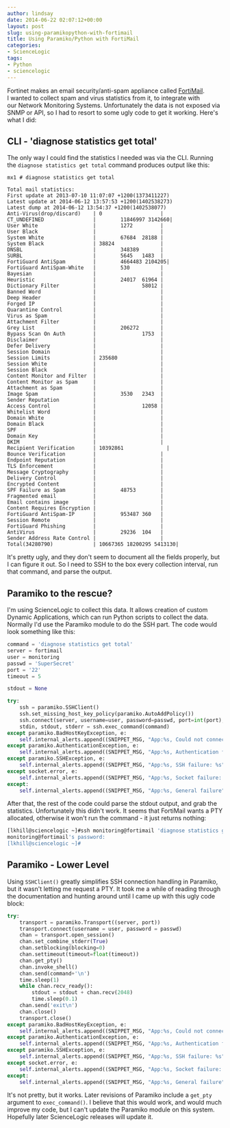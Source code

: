 ```yaml
---
author: lindsay
date: 2014-06-22 02:07:12+00:00
layout: post
slug: using-paramikopython-with-fortimail
title: Using Paramiko/Python with FortiMail
categories:
- ScienceLogic
tags:
- Python
- sciencelogic
---
```


Fortinet makes an email security/anti-spam appliance called [FortiMail](http://www.fortinet.com/products/fortimail/). I wanted to collect spam and virus statistics from it, to integrate with our Network Monitoring Systems. Unfortunately the data is not exposed via SNMP or API, so I had to resort to some ugly code to get it working. Here's what I did:

## CLI - 'diagnose statistics get total'

The only way I could find the statistics I needed was via the CLI. Running the `diagnose statistics get total` command produces output like this:

```text
mx1 # diagnose statistics get total

Total mail statistics:
First update at 2013-07-10 11:07:07 +1200(1373411227)
Latest update at 2014-06-12 13:57:53 +1200(1402538273)
Latest dump at 2014-06-12 13:54:37 +1200(1402538077)
Anti-Virus(drop/discard)    | 0                   |
CT_UNDEFINED                |        11846997 3142660|
User White                  |        1272         |
User Black                  |                     |
System White                |        67684  28188 |
System Black                | 38824               |
DNSBL                       |        348389       |
SURBL                       |        5645   1483  |
FortiGuard AntiSpam         |        4664483 2104205|
FortiGuard AntiSpam-White   |        530          |
Bayesian                    |                     |
Heuristic                   |        24017  61964 |
Dictionary Filter           |               58012 |
Banned Word                 |                     |
Deep Header                 |                     |
Forged IP                   |                     |
Quarantine Control          |                     |
Virus as Spam               |                     |
Attachment Filter           |                     |
Grey List                   |        206272       |
Bypass Scan On Auth         |               1753  |
Disclaimer                  |                     |
Defer Delivery              |                     |
Session Domain              |                     |
Session Limits              | 235680              |
Session White               |                     |
Session Black               |                     |
Content Monitor and Filter  |                     |
Content Monitor as Spam     |                     |
Attachment as Spam          |                     |
Image Spam                  |        3530   2343  |
Sender Reputation           |                     |
Access Control              |               12058 |
Whitelist Word              |                     |
Domain White                |                     |
Domain Black                |                     |
SPF                         |                     |
Domain Key                  |                     |
DKIM                        |                     |
Recipient Verification      | 10392861              |
Bounce Verification         |                     |
Endpoint Reputation         |                     |
TLS Enforcement             |                     |
Message Cryptography        |                     |
Delivery Control            |                     |
Encrypted Content           |                     |
SPF Failure as Spam         |        48753        |
Fragmented email            |                     |
Email contains image        |                     |
Content Requires Encryption |                     |
FortiGuard AntiSpam-IP      |        953487 360   |
Session Remote              |                     |
FortiGuard Phishing         |                     |
AntiVirus                   |        29236  104   |
Sender Address Rate Control |                     |
Total(34280790)             | 10667365 18200295 5413130|
```

It's pretty ugly, and they don't seem to document all the fields properly, but I can figure it out. So I need to SSH to the box every collection interval, run that command, and parse the output.

## Paramiko to the rescue?

I'm using ScienceLogic to collect this data. It allows creation of custom Dynamic Applications, which can run Python scripts to collect the data. Normally I'd use the Paramiko module to do the SSH part. The code would look something like this:

```python
command = 'diagnose statistics get total'
server = fortimail
user = monitoring
passwd = 'SuperSecret'
port = '22'
timeout = 5

stdout = None

try:
    ssh = paramiko.SSHClient()
    ssh.set_missing_host_key_policy(paramiko.AutoAddPolicy())
    ssh.connect(server, username=user, password=passwd, port=int(port), timeout=float(timeout))
    stdin, stdout, stderr = ssh.exec_command(command)
except paramiko.BadHostKeyException, e:
    self.internal_alerts.append((SNIPPET_MSG, "App:%s, Could not connect to remote device, bad host key detected: %s" % (self.app_id, str(e))))
except paramiko.AuthenticationException, e:
    self.internal_alerts.append((SNIPPET_MSG, "App:%s, Authentication failed, check credential id: %s, error: %s" % (self.app_id, self.cred_details['cred_id'], str(e))))
except paramiko.SSHException, e:
    self.internal_alerts.append((SNIPPET_MSG, "App:%s, SSH failure: %s" % (self.app_id, str(e))))
except socket.error, e:
    self.internal_alerts.append((SNIPPET_MSG, "App:%s, Socket failure: %s" % (self.app_id, str(e))))
except:
    self.internal_alerts.append((SNIPPET_MSG, "App:%s, General failure" % (self.app_id)))
```

After that, the rest of the code could parse the stdout output, and grab the statistics. Unfortunately this didn't work. It seems that FortiMail wants a PTY allocated, otherwise it won't run the command - it just returns nothing:

```bash
[lkhill@sciencelogic ~]#ssh monitoring@fortimail 'diagnose statistics get total'
monitoring@fortimail's password:
[lkhill@sciencelogic ~]#
```

## Paramiko - Lower Level

Using `SSHClient()` greatly simplifies SSH connection handling in Paramiko, but it wasn't letting me request a PTY. It took me a while of reading through the documentation and hunting around until I came up with this ugly code block:

```python
try:
    transport = paramiko.Transport((server, port))
    transport.connect(username = user, password = passwd)
    chan = transport.open_session()
    chan.set_combine_stderr(True)
    chan.setblocking(blocking=0)
    chan.settimeout(timeout=float(timeout))
    chan.get_pty()
    chan.invoke_shell()
    chan.send(command+'\n')
    time.sleep(1)
    while chan.recv_ready():
        stdout = stdout + chan.recv(2048)
        time.sleep(0.1)
    chan.send('exit\n')
    chan.close()
    transport.close()
except paramiko.BadHostKeyException, e:
    self.internal_alerts.append((SNIPPET_MSG, "App:%s, Could not connect to remote device, bad host key detected: %s" % (self.app_id, str(e))))
except paramiko.AuthenticationException, e:
    self.internal_alerts.append((SNIPPET_MSG, "App:%s, Authentication failed, check credential id: %s, error: %s" % (self.app_id, self.cred_details['cred_id'], str(e))))
except paramiko.SSHException, e:
    self.internal_alerts.append((SNIPPET_MSG, "App:%s, SSH failure: %s" % (self.app_id, str(e))))
except socket.error, e:
    self.internal_alerts.append((SNIPPET_MSG, "App:%s, Socket failure: %s" % (self.app_id, str(e))))
except:
    self.internal_alerts.append((SNIPPET_MSG, "App:%s, General failure" % (self.app_id)))
```

It's not pretty, but it works. Later revisions of Paramiko include a `get_pty` argument to `exec_command()`. I believe that this would work, and would much improve my code, but I can't update the Paramiko module on this system. Hopefully later ScienceLogic releases will update it.
